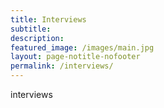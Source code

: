 ```yaml
---
title: Interviews
subtitle:
description:
featured_image: /images/main.jpg
layout: page-notitle-nofooter
permalink: /interviews/
---
```


interviews